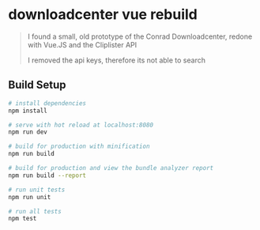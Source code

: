 # downloadcenter vue rebuild

> I found a small, old prototype of the Conrad Downloadcenter, redone with Vue.JS and the Cliplister API
> 
> I removed the api keys, therefore its not able to search

## Build Setup

``` bash
# install dependencies
npm install

# serve with hot reload at localhost:8080
npm run dev

# build for production with minification
npm run build

# build for production and view the bundle analyzer report
npm run build --report

# run unit tests
npm run unit

# run all tests
npm test
```
